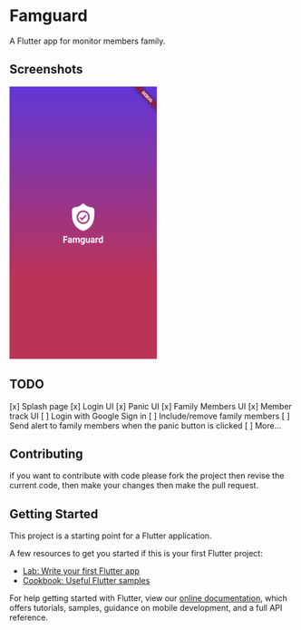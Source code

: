 # Famguard

A Flutter app for monitor members family.

## Screenshots

<img src="/screenshots/1.png" width="260" height="480">

## TODO
[x] Splash page
[x] Login UI
[x] Panic UI
[x] Family Members UI
[x] Member track UI
[ ] Login with Google Sign in
[ ] Include/remove family members
[ ] Send alert to family members when the panic button is clicked
[ ] More...

## Contributing

if you want to contribute with code please fork the project then revise the current code, then make your changes then make the pull request.


## Getting Started

This project is a starting point for a Flutter application.

A few resources to get you started if this is your first Flutter project:

- [Lab: Write your first Flutter app](https://flutter.io/docs/get-started/codelab)
- [Cookbook: Useful Flutter samples](https://flutter.io/docs/cookbook)

For help getting started with Flutter, view our 
[online documentation](https://flutter.io/docs), which offers tutorials, 
samples, guidance on mobile development, and a full API reference.

